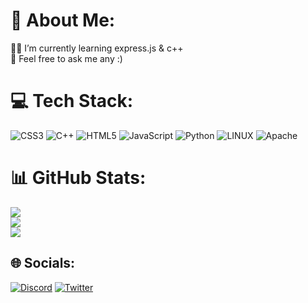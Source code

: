# 💫 About Me:
🧑‍💻 I’m currently learning express.js & c++<br>💬 Feel free to ask me any :)

# 💻 Tech Stack:
![CSS3](https://img.shields.io/badge/css3-%231572B6.svg?style=for-the-badge&logo=css3&logoColor=white) ![C++](https://img.shields.io/badge/c++-%2300599C.svg?style=for-the-badge&logo=c%2B%2B&logoColor=white) ![HTML5](https://img.shields.io/badge/html5-%23E34F26.svg?style=for-the-badge&logo=html5&logoColor=white) ![JavaScript](https://img.shields.io/badge/javascript-%23323330.svg?style=for-the-badge&logo=javascript&logoColor=%23F7DF1E) ![Python](https://img.shields.io/badge/python-3670A0?style=for-the-badge&logo=python&logoColor=ffdd54) ![LINUX](https://img.shields.io/badge/Linux-FCC624?style=for-the-badge&logo=linux&logoColor=black) ![Apache](https://img.shields.io/badge/apache-%23D42029.svg?style=for-the-badge&logo=apache&logoColor=white)
# 📊 GitHub Stats:
![](https://github-readme-stats.vercel.app/api?username=WzDeO&theme=tokyonight&hide_border=false&include_all_commits=false&count_private=false)<br/>
![](https://github-readme-streak-stats.herokuapp.com/?user=WzDeO&theme=tokyonight&hide_border=false)<br/>
![](https://github-readme-stats.vercel.app/api/top-langs/?username=WzDeO&theme=tokyonight&hide_border=false&include_all_commits=false&count_private=false&layout=compact)

## 🌐 Socials:
[![Discord](https://img.shields.io/badge/Discord-%237289DA.svg?logo=discord&logoColor=white)](https://discord.gg/https://discord.gg/zaqBApuKQ2) [![Twitter](https://img.shields.io/badge/Twitter-%231DA1F2.svg?logo=Twitter&logoColor=white)](https://twitter.com/WzDeO) 
